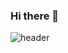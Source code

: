### Hi there 👋

![header](https://capsule-render.vercel.app/api?type=wave&color=random&height=320&section=header&text=jotape736😎&fontSize=80)

<!--
**jotape736/jotape736** is a ✨ _special_ ✨ repository because its `README.md` (this file) appears on your GitHub profile.

Here are some ideas to get you started:

- 🔭 I’m currently working on ...
- 🌱 I’m currently learning ...
- 👯 I’m looking to collaborate on ...
- 🤔 I’m looking for help with ...
- 💬 Ask me about ...
- 📫 How to reach me: ...
- 😄 Pronouns: ...
- ⚡ Fun fact: ...
-->
